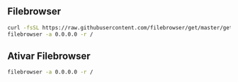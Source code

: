 ## Filebrowser

```bash
curl -fsSL https://raw.githubusercontent.com/filebrowser/get/master/get.sh | bash
filebrowser -a 0.0.0.0 -r /

```

## Ativar Filebrowser

```bash
filebrowser -a 0.0.0.0 -r /

```






